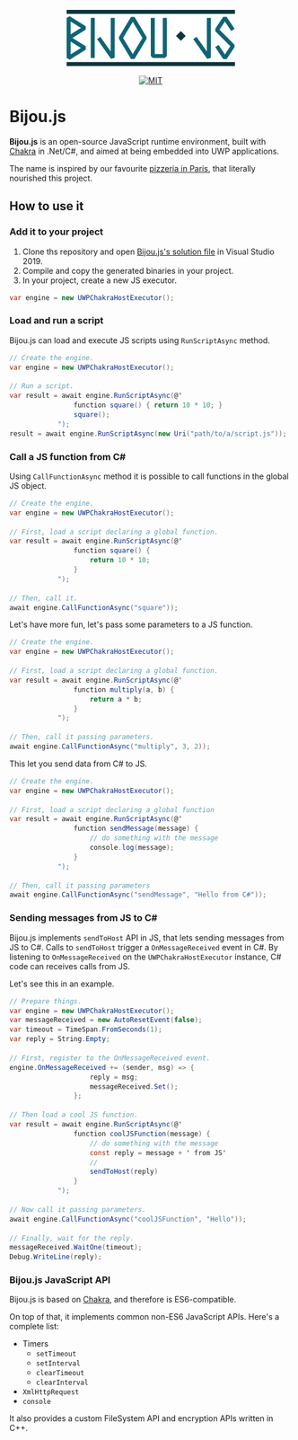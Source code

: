 <p align="center">
    <img alt="Bijou.js" src="logo.svg" width="300"/>
</p>

<p align="center">
    <a href="https://lbesson.mit-license.org/">
        <img alt="MIT" src="https://img.shields.io/badge/License-MIT-blue.svg" height="20"/>
    </a>
</p>

# Bijou.js

**Bijou.js** is an open-source JavaScript runtime environment, built with [Chakra](https://github.com/microsoft/ChakraCore) in .Net/C#, and aimed at being embedded into UWP applications.

The name is inspired by our favourite [pizzeria in Paris](https://bijou-paris.fr/), that literally nourished this project. 

## How to use it

### Add it to your project

1. Clone ths repository and open [Bijou.js's solution file](src/Bijou.sln) in Visual Studio 2019.
2. Compile and copy the generated binaries in your project.
3. In your project, create a new JS executor.

```cs
var engine = new UWPChakraHostExecutor();
```

### Load and run a script

Bijou.js can load and execute JS scripts using `RunScriptAsync` method.

```cs
// Create the engine.
var engine = new UWPChakraHostExecutor();

// Run a script.
var result = await engine.RunScriptAsync(@"
                function square() { return 10 * 10; }
                square();
            ");
result = await engine.RunScriptAsync(new Uri("path/to/a/script.js"));
```

### Call a JS function from C#

Using `CallFunctionAsync` method it is possible to call functions in the global JS object.

```cs
// Create the engine.
var engine = new UWPChakraHostExecutor();

// First, load a script declaring a global function.
var result = await engine.RunScriptAsync(@"
                function square() { 
                    return 10 * 10; 
                }
            ");

// Then, call it.
await engine.CallFunctionAsync("square"));
```

Let's have more fun, let's pass some parameters to a JS function.

```cs
// Create the engine.
var engine = new UWPChakraHostExecutor();

// First, load a script declaring a global function.
var result = await engine.RunScriptAsync(@"
                function multiply(a, b) {
                    return a * b; 
                }
            ");

// Then, call it passing parameters.
await engine.CallFunctionAsync("multiply", 3, 2));
```

This let you send data from C# to JS.

```cs 
// Create the engine.
var engine = new UWPChakraHostExecutor();

// First, load a script declaring a global function
var result = await engine.RunScriptAsync(@"
                function sendMessage(message) {
                    // do something with the message
                    console.log(message); 
                }
            ");

// Then, call it passing parameters
await engine.CallFunctionAsync("sendMessage", "Hello from C#"));
```

### Sending messages from JS to C#

Bijou.js implements `sendToHost` API in JS, that lets sending messages from JS to C#. Calls to `sendToHost` trigger a `OnMessageReceived` event in C#. By listening to `OnMessageReceived` on the `UWPChakraHostExecutor` instance, C# code can receives calls from JS.

Let's see this in an example.

```cs
// Prepare things.
var engine = new UWPChakraHostExecutor();
var messageReceived = new AutoResetEvent(false);
var timeout = TimeSpan.FromSeconds(1);
var reply = String.Empty;

// First, register to the OnMessageReceived event.
engine.OnMessageReceived += (sender, msg) => {
                    reply = msg;
                    messageReceived.Set();
                };

// Then load a cool JS function.
var result = await engine.RunScriptAsync(@"
                function coolJSFunction(message) {
                    // do something with the message
                    const reply = message + ' from JS'
                    //
                    sendToHost(reply) 
                }
            ");

// Now call it passing parameters.
await engine.CallFunctionAsync("coolJSFunction", "Hello"));

// Finally, wait for the reply.
messageReceived.WaitOne(timeout);
Debug.WriteLine(reply);
```

### Bijou.js JavaScript API

Bijou.js is based on [Chakra](https://en.wikipedia.org/wiki/Chakra_(JavaScript_engine)), and therefore is ES6-compatible.

On top of that, it implements common non-ES6 JavaScript APIs. Here's a complete list:
* Timers
  * `setTimeout`
  * `setInterval`
  * `clearTimeout`
  * `clearInterval`
* `XmlHttpRequest`
* `console`

It also provides a custom FileSystem API and encryption APIs written in C++.
